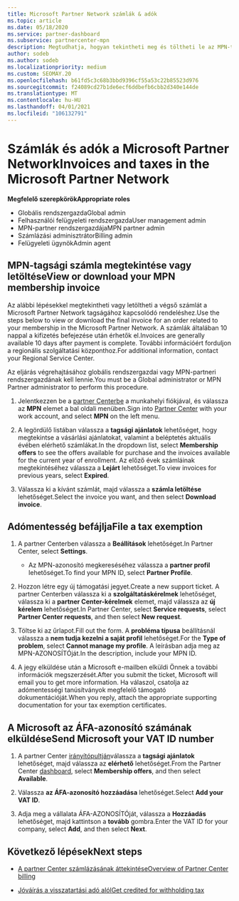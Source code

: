 ```yaml
---
title: Microsoft Partner Network számlák & adók
ms.topic: article
ms.date: 05/18/2020
ms.service: partner-dashboard
ms.subservice: partnercenter-mpn
description: Megtudhatja, hogyan tekintheti meg és töltheti le az MPN-tagsági számlát, hogyan teheti meg az adómentességet, és hogyan küldheti el a Microsoft számára az ÁFA-azonosító számát.
author: sodeb
ms.author: sodeb
ms.localizationpriority: medium
ms.custom: SEOMAY.20
ms.openlocfilehash: b61fd5c3c68b3bbd9396cf55a53c22b85523d976
ms.sourcegitcommit: f24089cd27b1de6ecf6ddbefb6cbb2d340e144de
ms.translationtype: MT
ms.contentlocale: hu-HU
ms.lasthandoff: 04/01/2021
ms.locfileid: "106132791"
---
```

# <a name="invoices-and-taxes-in-the-microsoft-partner-network"></a><span data-ttu-id="532be-103">Számlák és adók a Microsoft Partner Network</span><span class="sxs-lookup"><span data-stu-id="532be-103">Invoices and taxes in the Microsoft Partner Network</span></span>

<span data-ttu-id="532be-104">**Megfelelő szerepkörök**</span><span class="sxs-lookup"><span data-stu-id="532be-104">**Appropriate roles**</span></span>

- <span data-ttu-id="532be-105">Globális rendszergazda</span><span class="sxs-lookup"><span data-stu-id="532be-105">Global admin</span></span>
- <span data-ttu-id="532be-106">Felhasználói felügyeleti rendszergazda</span><span class="sxs-lookup"><span data-stu-id="532be-106">User management admin</span></span>
- <span data-ttu-id="532be-107">MPN-partner rendszergazdája</span><span class="sxs-lookup"><span data-stu-id="532be-107">MPN partner admin</span></span>
- <span data-ttu-id="532be-108">Számlázási adminisztrátor</span><span class="sxs-lookup"><span data-stu-id="532be-108">Billing admin</span></span>
- <span data-ttu-id="532be-109">Felügyeleti ügynök</span><span class="sxs-lookup"><span data-stu-id="532be-109">Admin agent</span></span>

## <a name="view-or-download-your-mpn-membership-invoice"></a><span data-ttu-id="532be-110">MPN-tagsági számla megtekintése vagy letöltése</span><span class="sxs-lookup"><span data-stu-id="532be-110">View or download your MPN membership invoice</span></span>

<span data-ttu-id="532be-111">Az alábbi lépésekkel megtekintheti vagy letöltheti a végső számlát a Microsoft Partner Network tagságához kapcsolódó rendeléshez.</span><span class="sxs-lookup"><span data-stu-id="532be-111">Use the steps below to view or download the final invoice for an order related to your membership in the Microsoft Partner Network.</span></span> <span data-ttu-id="532be-112">A számlák általában 10 nappal a kifizetés befejezése után érhetők el.</span><span class="sxs-lookup"><span data-stu-id="532be-112">Invoices are generally available 10 days after payment is complete.</span></span> <span data-ttu-id="532be-113">További információért forduljon a regionális szolgáltatási központhoz.</span><span class="sxs-lookup"><span data-stu-id="532be-113">For additional information, contact your Regional Service Center.</span></span>  

<span data-ttu-id="532be-114">Az eljárás végrehajtásához globális rendszergazdai vagy MPN-partneri rendszergazdának kell lennie.</span><span class="sxs-lookup"><span data-stu-id="532be-114">You must be a Global administrator or MPN Partner administrator to perform this procedure.</span></span> 

1.  <span data-ttu-id="532be-115">Jelentkezzen be a [partner Centerbe](https://partner.microsoft.com/dashboard/home) a munkahelyi fiókjával, és válassza az **MPN** elemet a bal oldali menüben.</span><span class="sxs-lookup"><span data-stu-id="532be-115">Sign into [Partner Center](https://partner.microsoft.com/dashboard/home) with your work account, and select **MPN** on the left menu.</span></span>

4.  <span data-ttu-id="532be-116">A legördülő listában válassza a **tagsági ajánlatok** lehetőséget, hogy megtekintse a vásárlási ajánlatokat, valamint a beléptetés aktuális évében elérhető számlákat.</span><span class="sxs-lookup"><span data-stu-id="532be-116">In the dropdown list, select **Membership offers** to see the offers available for purchase and the invoices available for the current year of enrollment.</span></span> <span data-ttu-id="532be-117">Az előző évek számláinak megtekintéséhez válassza a **Lejárt** lehetőséget.</span><span class="sxs-lookup"><span data-stu-id="532be-117">To view invoices for previous years, select **Expired**.</span></span>

6.  <span data-ttu-id="532be-118">Válassza ki a kívánt számlát, majd válassza a **számla letöltése** lehetőséget.</span><span class="sxs-lookup"><span data-stu-id="532be-118">Select the invoice you want, and then select **Download invoice**.</span></span> 

## <a name="file-a-tax-exemption"></a><span data-ttu-id="532be-119">Adómentesség befájlja</span><span class="sxs-lookup"><span data-stu-id="532be-119">File a tax exemption</span></span>

1.  <span data-ttu-id="532be-120">A partner Centerben válassza a **Beállítások** lehetőséget.</span><span class="sxs-lookup"><span data-stu-id="532be-120">In Partner Center, select **Settings**.</span></span>
    - <span data-ttu-id="532be-121">Az MPN-azonosító megkereséséhez válassza a **partner profil** lehetőséget.</span><span class="sxs-lookup"><span data-stu-id="532be-121">To find your MPN ID, select **Partner Profile**.</span></span>

2.  <span data-ttu-id="532be-122">Hozzon létre egy új támogatási jegyet.</span><span class="sxs-lookup"><span data-stu-id="532be-122">Create a new support ticket.</span></span> <span data-ttu-id="532be-123">A partner Centerben válassza ki a **szolgáltatáskérelmek** lehetőséget, válassza ki a **partner Center-kérelmek** elemet, majd válassza az **új kérelem** lehetőséget.</span><span class="sxs-lookup"><span data-stu-id="532be-123">In Partner Center, select **Service requests**, select **Partner Center requests**, and then select **New request**.</span></span>

3.  <span data-ttu-id="532be-124">Töltse ki az űrlapot.</span><span class="sxs-lookup"><span data-stu-id="532be-124">Fill out the form.</span></span> <span data-ttu-id="532be-125">A **probléma típusa** beállításnál válassza a **nem tudja kezelni a saját profil** lehetőséget.</span><span class="sxs-lookup"><span data-stu-id="532be-125">For the **Type of problem**, select **Cannot manage my profile**.</span></span> <span data-ttu-id="532be-126">A leírásban adja meg az MPN-AZONOSÍTÓját.</span><span class="sxs-lookup"><span data-stu-id="532be-126">In the description, include your MPN ID.</span></span>

4.  <span data-ttu-id="532be-127">A jegy elküldése után a Microsoft e-mailben elküldi Önnek a további információk megszerzését.</span><span class="sxs-lookup"><span data-stu-id="532be-127">After you submit the ticket, Microsoft will email you to get more information.</span></span> <span data-ttu-id="532be-128">Ha válaszol, csatolja az adómentességi tanúsítványok megfelelő támogató dokumentációját.</span><span class="sxs-lookup"><span data-stu-id="532be-128">When you reply, attach the appropriate supporting documentation for your tax exemption certificates.</span></span>

## <a name="send-microsoft-your-vat-id-number"></a><span data-ttu-id="532be-129">A Microsoft az ÁFA-azonosító számának elküldése</span><span class="sxs-lookup"><span data-stu-id="532be-129">Send Microsoft your VAT ID number</span></span>

1.  <span data-ttu-id="532be-130">A partner Center [irányítópultján](https://partner.microsoft.com/dashboard/home)válassza a **tagsági ajánlatok** lehetőséget, majd válassza az **elérhető** lehetőséget.</span><span class="sxs-lookup"><span data-stu-id="532be-130">From the Partner Center [dashboard](https://partner.microsoft.com/dashboard/home), select **Membership offers**, and then select **Available**.</span></span> 

2.  <span data-ttu-id="532be-131">Válassza **az ÁFA-azonosító hozzáadása** lehetőséget.</span><span class="sxs-lookup"><span data-stu-id="532be-131">Select **Add your VAT ID**.</span></span> 

3.  <span data-ttu-id="532be-132">Adja meg a vállalata ÁFA-AZONOSÍTÓját, válassza a **Hozzáadás** lehetőséget, majd kattintson a **tovább** gombra.</span><span class="sxs-lookup"><span data-stu-id="532be-132">Enter the VAT ID for your company, select **Add**, and then select **Next**.</span></span> 

## <a name="next-steps"></a><span data-ttu-id="532be-133">Következő lépések</span><span class="sxs-lookup"><span data-stu-id="532be-133">Next steps</span></span>

- [<span data-ttu-id="532be-134">A partner Center számlázásának áttekintése</span><span class="sxs-lookup"><span data-stu-id="532be-134">Overview of Partner Center billing</span></span>](billing-basics.md)

- [<span data-ttu-id="532be-135">Jóváírás a visszatartási adó alól</span><span class="sxs-lookup"><span data-stu-id="532be-135">Get credited for withholding tax</span></span>](withholding-tax-credit-form.md)